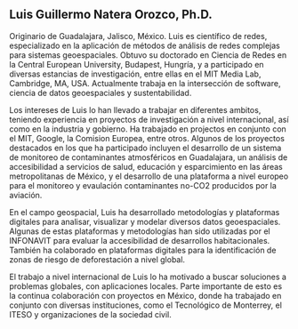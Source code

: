 ## Luis Guillermo Natera Orozco, Ph.D.

Originario de Guadalajara, Jalisco, México. Luis es científico de redes, especializado en la aplicación de métodos de análisis de redes complejas para sistemas geoespaciales. Obtuvo su doctorado en Ciencia de Redes en la Central European University, Budapest, Hungría, y a participado en diversas estancias de investigación, entre ellas en el MIT Media Lab, Cambridge, MA, USA. Actualmente trabaja en la intersección de software, ciencia de datos geoespaciales y sustentabilidad.

Los intereses de Luis lo han llevado a trabajar en diferentes ambitos, teniendo experiencia en proyectos de investigación a nivel internacional, así como en la industria y gobierno. Ha trabajado en projectos en conjunto con el MIT, Google, la Comision Europea, entre otros. Algunos de los proyectos destacados en los que ha participado incluyen el desarrollo de un sistema de monitoreo de contaminantes atmosféricos en Guadalajara, un análisis de accesibilidad a servicios de salud, educación y esparcimiento en las áreas metropolitanas de México, y el desarrollo de una plataforma a nivel europeo para el monitoreo y evaulación contaminantes no-CO2 producidos por la aviación.

En el campo geospacial, Luis ha desarrollado metodologías y plataformas digitales para analisar, visualizar y modelar diversos datos geoespaciales. Algunas de estas plataformas y metodologías han sido utilizadas por el INFONAVIT para evaluar la accesibilidad de desarrollos habitacionales. También ha colaborado en plataformas digitales para la identificación de zonas de riesgo de deforestación a nivel global.

El trabajo a nivel internacional de Luis lo ha motivado a buscar soluciones a problemas globales, con aplicaciones locales. Parte importante de esto es la continua colaboración con proyectos en México, donde ha trabajado en conjunto con diversas instituciones, como el Tecnológico de Monterrey, el ITESO y organizaciones de la sociedad civil.
